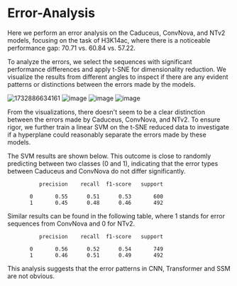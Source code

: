 # Error-Analysis
Here we perform an error analysis on the Caduceus, ConvNova, and NTv2 models, focusing on the task of H3K14ac, where there is a noticeable performance gap: 70.71 vs. 60.84 vs. 57.22.

To analyze the errors, we select the sequences with significant performance differences and apply t-SNE for dimensionality reduction. We visualize the results from different angles to inspect if there are any evident patterns or distinctions between the errors made by the models.

![1732886634161](https://github.com/user-attachments/assets/226dc70e-5a61-4db5-ab4c-a0e79dc9c0d7)
![image](https://github.com/user-attachments/assets/408a8eee-201c-4603-8a57-54591076e18a)
![image](https://github.com/user-attachments/assets/4b8d3467-1181-45bc-87e8-07ee3a635f01)
![image](https://github.com/user-attachments/assets/fc6a7c90-bcc2-4789-9f82-4bc797dd2479)




From the visualizations, there doesn't seem to be a clear distinction between the errors made by Caduceus, ConvNova, and NTv2. To ensure rigor, we further train a linear SVM on the t-SNE reduced data to investigate if a hyperplane could reasonably separate the errors made by these models.

The SVM results are shown below. This outcome is close to randomly predicting between two classes (0 and 1), indicating that the error types between Caduceus and ConvNova do not differ significantly.


              precision    recall  f1-score   support

           0       0.55      0.51      0.53       600
           1       0.45      0.48      0.46       492


Similar results can be found in the following table, where 1 stands for error sequences from ConvNova and 0 for NTv2.

              precision    recall  f1-score   support

           0       0.56      0.52      0.54       749
           1       0.46      0.51      0.49       492

This analysis suggests that the error patterns in CNN, Transformer and SSM are not obvious.
